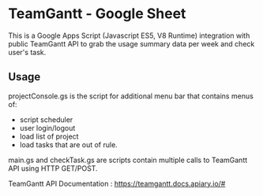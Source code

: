 # TeamGantt - Google Sheet  

This is a Google Apps Script (Javascript ES5, V8 Runtime) integration with public TeamGantt API  to grab the usage summary data per week and check user's task.

## Usage

projectConsole.gs is the script for additional menu bar that contains menus of: 
- script scheduler
- user login/logout
- load list of project 
- load tasks that are out of rule.

main.gs and checkTask.gs are scripts contain multiple calls to TeamGantt API using HTTP GET/POST.

TeamGantt API Documentation : https://teamgantt.docs.apiary.io/#





